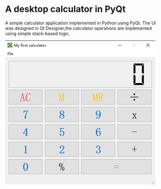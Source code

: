 # A desktop calculator in PyQt

A simple calculator application implemented in Python using PyQt. The UI was designed in Qt Designer,the calculator operations are implemented using simple stack-based logic.

![Calculator](screenshot-calculator.jpg)

